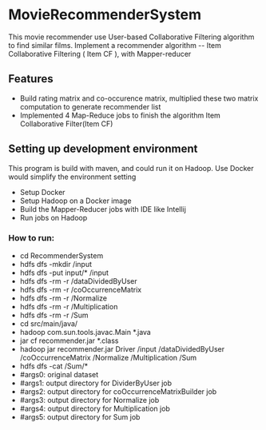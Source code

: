 # MovieRecommenderSystem

This movie recommender use User-based Collaborative Filtering algorithm to find similar films.
Implement a recommender algorithm -- Item Collaborative Filtering ( Item CF ), with Mapper-reducer

## Features

- Build rating matrix and co-occurence matrix, multiplied these two matrix computation to generate recommender list
- Implemented 4 Map-Reduce jobs to finish the algorithm Item Collaborative Filter(Item CF)

## Setting up development environment

This program is build with maven, and could run it on Hadoop. Use Docker would simplify the environment setting

- Setup Docker
- Setup Hadoop on a Docker image
- Build the Mapper-Reducer jobs with IDE like Intellij
- Run jobs on Hadoop

### How to run:
- cd RecommenderSystem <br> 
- hdfs dfs -mkdir /input <br> 
- hdfs dfs -put input/* /input  <br> 
- hdfs dfs -rm -r /dataDividedByUser <br> 
- hdfs dfs -rm -r /coOccurrenceMatrix <br> 
- hdfs dfs -rm -r /Normalize <br> 
- hdfs dfs -rm -r /Multiplication <br> 
- hdfs dfs -rm -r /Sum <br> 
- cd src/main/java/ <br> 
- hadoop com.sun.tools.javac.Main *.java <br> 
- jar cf recommender.jar *.class <br> 
- hadoop jar recommender.jar Driver /input /dataDividedByUser /coOccurrenceMatrix /Normalize /Multiplication /Sum <br> 
- hdfs dfs -cat /Sum/*  <br>
- #args0: original dataset <br>
- #args1: output directory for DividerByUser job <br>
- #args2: output directory for coOccurrenceMatrixBuilder job <br>
- #args3: output directory for Normalize job <br>
- #args4: output directory for Multiplication job <br>
- #args5: output directory for Sum job <br>

